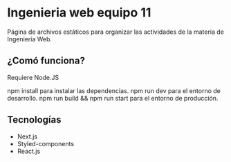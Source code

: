 # Ingenieria web equipo 11
Página de archivos estáticos para organizar las actividades de la materia de Ingeniería Web.

## ¿Comó funciona?

Requiere Node.JS 

npm install para instalar las dependencias.
npm run dev para el entorno de desarrollo.
npm run build && npm run start para el entorno de producción.

## Tecnologías
  - Next.js
  - Styled-components
  - React.js

